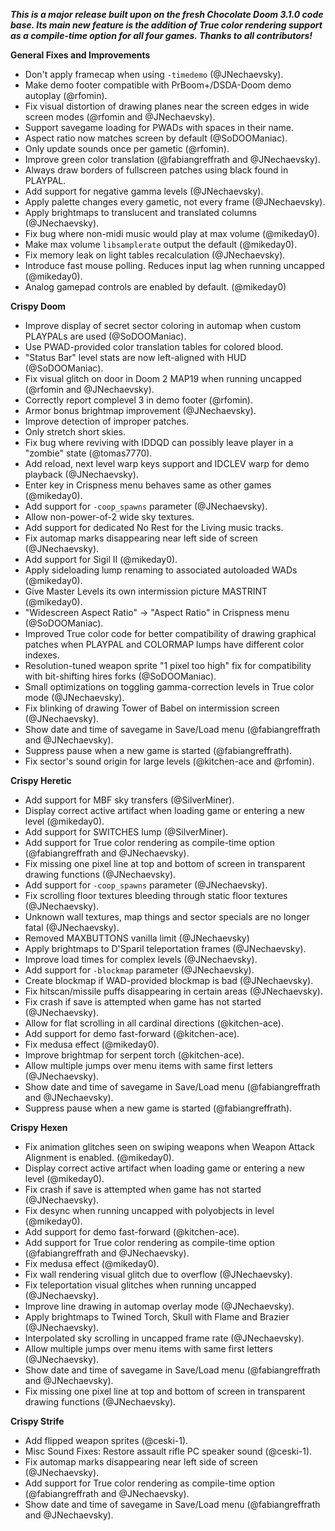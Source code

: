 ***This is a major release built upon on the fresh Chocolate Doom 3.1.0 code base. Its main new feature is the addition of True color rendering support as a compile-time option for all four games. Thanks to all contributors!***

**General Fixes and Improvements**
* Don't apply framecap when using `-timedemo` (@JNechaevsky).
* Make demo footer compatible with PrBoom+/DSDA-Doom demo autoplay (@rfomin).
* Fix visual distortion of drawing planes near the screen edges in wide screen modes (@rfomin and @JNechaevsky).
* Support savegame loading for PWADs with spaces in their name.
* Aspect ratio now matches screen by default (@SoDOOManiac).
* Only update sounds once per gametic (@rfomin).
* Improve green color translation (@fabiangreffrath and @JNechaevsky).
* Always draw borders of fullscreen patches using black found in PLAYPAL.
* Add support for negative gamma levels (@JNechaevsky).
* Apply palette changes every gametic, not every frame (@JNechaevsky).
* Apply brightmaps to translucent and translated columns (@JNechaevsky).
* Fix bug where non-midi music would play at max volume (@mikeday0).
* Make max volume `libsamplerate` output the default (@mikeday0).
* Fix memory leak on light tables recalculation (@JNechaevsky).
* Introduce fast mouse polling. Reduces input lag when running uncapped
  (@mikeday0).
* Analog gamepad controls are enabled by default. (@mikeday0)

**Crispy Doom**
* Improve display of secret sector coloring in automap when custom PLAYPALs are
  used (@SoDOOManiac).
* Use PWAD-provided color translation tables for colored blood.
* "Status Bar" level stats are now left-aligned with HUD (@SoDOOManiac).
* Fix visual glitch on door in Doom 2 MAP19 when running uncapped (@rfomin and
  @JNechaevsky).
* Correctly report complevel 3 in demo footer (@rfomin).
* Armor bonus brightmap improvement (@JNechaevsky).
* Improve detection of improper patches.
* Only stretch short skies.
* Fix bug where reviving with IDDQD can possibly leave player in a "zombie"
  state (@tomas7770).
* Add reload, next level warp keys support and IDCLEV warp for demo playback
  (@JNechaevsky).
* Enter key in Crispness menu behaves same as other games (@mikeday0).
* Add support for `-coop_spawns` parameter (@JNechaevsky).
* Allow non-power-of-2 wide sky textures.
* Add support for dedicated No Rest for the Living music tracks.
* Fix automap marks disappearing near left side of screen (@JNechaevsky).
* Add support for Sigil II (@mikeday0).
* Apply sideloading lump renaming to associated autoloaded WADs (@mikeday0).
* Give Master Levels its own intermission picture MASTRINT (@mikeday0).
* "Widescreen Aspect Ratio" -> "Aspect Ratio" in Crispness menu (@SoDOOManiac).
* Improved True color code for better compatibility of drawing graphical patches
  when PLAYPAL and COLORMAP lumps have different color indexes.
* Resolution-tuned weapon sprite "1 pixel too high" fix for compatibility with bit-shifting hires forks (@SoDOOManiac).
* Small optimizations on toggling gamma-correction levels in True color mode
  (@JNechaevsky).
* Fix blinking of drawing Tower of Babel on intermission screen (@JNechaevsky).
* Show date and time of savegame in Save/Load menu (@fabiangreffrath and @JNechaevsky).
* Suppress pause when a new game is started (@fabiangreffrath).
* Fix sector's sound origin for large levels (@kitchen-ace and @rfomin).

**Crispy Heretic**
* Add support for MBF sky transfers (@SilverMiner).
* Display correct active artifact when loading game or entering a new level
  (@mikeday0).
* Add support for SWITCHES lump (@SilverMiner).
* Add support for True color rendering as compile-time option (@fabiangreffrath
  and @JNechaevsky).
* Fix missing one pixel line at top and bottom of screen in transparent
  drawing functions (@JNechaevsky).
* Add support for `-coop_spawns` parameter (@JNechaevsky).
* Fix scrolling floor textures bleeding through static floor textures
  (@JNechaevsky).
* Unknown wall textures, map things and sector specials are no longer fatal
  (@JNechaevsky).
* Removed MAXBUTTONS vanilla limit (@JNechaevsky)
* Apply brightmaps to D'Sparil teleportation frames (@JNechaevsky).
* Improve load times for complex levels (@JNechaevsky).
* Add support for `-blockmap` parameter (@JNechaevsky).
* Create blockmap if WAD-provided blockmap is bad (@JNechaevsky).
* Fix hitscan/missile puffs disappearing in certain areas (@JNechaevsky).
* Fix crash if save is attempted when game has not started (@JNechaevsky).
* Allow for flat scrolling in all cardinal directions (@kitchen-ace).
* Add support for demo fast-forward (@kitchen-ace).
* Fix medusa effect (@mikeday0).
* Improve brightmap for serpent torch (@kitchen-ace).
* Allow multiple jumps over menu items with same first letters (@JNechaevsky).
* Show date and time of savegame in Save/Load menu (@fabiangreffrath and @JNechaevsky).
* Suppress pause when a new game is started (@fabiangreffrath).

**Crispy Hexen**
* Fix animation glitches seen on swiping weapons when Weapon Attack Alignment is
  enabled. (@mikeday0).
* Display correct active artifact when loading game or entering a new level
  (@mikeday0).
* Fix crash if save is attempted when game has not started (@JNechaevsky).
* Fix desync when running uncapped with polyobjects in level (@mikeday0).
* Add support for demo fast-forward (@kitchen-ace).
* Add support for True color rendering as compile-time option (@fabiangreffrath
  and @JNechaevsky).
* Fix medusa effect (@mikeday0).
* Fix wall rendering visual glitch due to overflow (@JNechaevsky).
* Fix teleportation visual glitches when running uncapped (@JNechaevsky).
* Improve line drawing in automap overlay mode (@JNechaevsky).
* Apply brightmaps to Twined Torch, Skull with Flame and Brazier (@JNechaevsky).
* Interpolated sky scrolling in uncapped frame rate (@JNechaevsky).
* Allow multiple jumps over menu items with same first letters (@JNechaevsky).
* Show date and time of savegame in Save/Load menu (@fabiangreffrath and @JNechaevsky).
* Fix missing one pixel line at top and bottom of screen in transparent
  drawing functions (@JNechaevsky).

**Crispy Strife**
* Add flipped weapon sprites (@ceski-1).
* Misc Sound Fixes: Restore assault rifle PC speaker sound (@ceski-1).
* Fix automap marks disappearing near left side of screen (@JNechaevsky).
* Add support for True color rendering as compile-time option (@fabiangreffrath
  and @JNechaevsky).
* Show date and time of savegame in Save/Load menu (@fabiangreffrath and @JNechaevsky).

